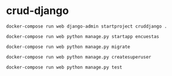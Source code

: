 # crud-django

` docker-compose run web django-admin startproject cruddjango . `

` docker-compose run web python manage.py startapp encuestas `

` docker-compose run web python manage.py migrate `

` docker-compose run web python manage.py createsuperuser `

` docker-compose run web python manage.py test `